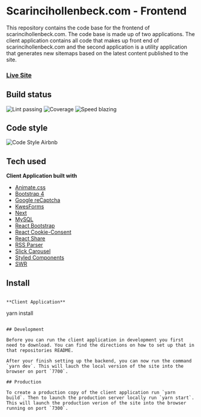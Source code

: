 # Scarincihollenbeck.com - Frontend

This repository contains the code base for the frontend of scarincihollenbeck.com. The code base is made up of two applications. The client application contains all code that makes up front end of scarincihollenbeck.com and the second application is a utility application that generates new sitemaps based on the latest content published to the site.

### [Live Site](https://scarincihollenbeck.com/)

## Build status

![Lint passing](https://camo.githubusercontent.com/df0f65b2d0e7a0448dd50abbc3b4364dc971533f/68747470733a2f2f696d672e736869656c64732e696f2f6769746875622f776f726b666c6f772f7374617475732f70726574746965722f70726574746965722f4c696e743f6c6162656c3d4c696e74267374796c653d666c61742d737175617265)
![Coverage](https://camo.githubusercontent.com/facfcb6afd684d2c9701c7d6add65f391fdf86fc/68747470733a2f2f696d672e736869656c64732e696f2f636f6465636f762f632f6769746875622f6477796c2f686170692d617574682d6a7774322e7376673f6d61784167653d32353932303030)
![Speed blazing](https://camo.githubusercontent.com/c0d653f4e211ffff68800215f80fb458e25ae6f0/68747470733a2f2f696d672e736869656c64732e696f2f62616467652f73706565642d626c617a696e672532302546302539462539342541352d627269676874677265656e2e7376673f7374796c653d666c61742d737175617265)

## Code style

![Code Style Airbnb](https://camo.githubusercontent.com/1c5c800fbdabc79cfaca8c90dd47022a5b5c7486/68747470733a2f2f696d672e736869656c64732e696f2f62616467652f636f64652532307374796c652d616972626e622d627269676874677265656e2e7376673f7374796c653d666c61742d737175617265)

## Tech used

**Client Application built with**

- [Animate.css](https://animate.style/)
- [Bootstrap 4](https://getbootstrap.com/docs/4.0/getting-started/introduction/)
- [Google reCaptcha](https://www.google.com/recaptcha/about/)
- [KwesForms](https://kwesforms.com/)
- [Next](https://nextjs.org/)
- [MySQL](https://www.mysql.com/)
- [React Bootstrap](https://react-bootstrap.github.io/)
- [React Cookie-Consent](https://github.com/Mastermindzh/react-cookie-consent#readme)
- [React Share](https://github.com/nygardk/react-share#readme)
- [RSS Parser](https://github.com/rbren/rss-parser#readme)
- [Slick Carousel]()
- [Styled Components](https://styled-components.com/)
- [SWR](https://swr.vercel.app/)

## Install
```

**Client Application**

```
yarn install
```

## Development

Before you can run the client application in development you first need to download. You can find the directions on how to set up that in that repositories README.

After your finish setting up the backend, you can now run the command `yarn dev`. This will lauch the local version of the site into the browser on port `7700`.

## Production

To create a production copy of the client application run `yarn build`. Then to launch the production server locally run `yarn start`. This will launch the production verion of the site into the browser running on port `7300`.

